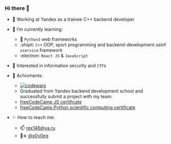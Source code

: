 ### Hi there 👋

- :office: Working at Yandex as a trainee С++ backend developer

- :mag_right: I’m currently learning:
  - :snake: `Python3` web frameworks
  - :shipit: `C++` OOP, sport programming and backend-development usinf `uservice` framework
  - :electron: `React JS` & `JavaScript`

- :eyes: Interested in information security and `CTF`s

- :memo: Achivments:
  - [![codewars](https://www.codewars.com/users/x0y0eg/badges/small)](https://www.codewars.com/users/x0y0eg)
  - Graduated from Yandex backend development school and successfully submit a project with my team.
  - [freeCodeCamp JS certificate](https://www.freecodecamp.org/certification/x0y0eg/javascript-algorithms-and-data-structures)
  - [freeCodeCamp Python scientific computing certificate](https://www.freecodecamp.org/certification/x0y0eg/scientific-computing-with-python-v7)

- :sparkles: How to reach me: 
  - :mailbox: rex146@ya.ru
  - :page_facing_up::airplane: [@x0y0eg](https://t.me/x0y0eg)
  
